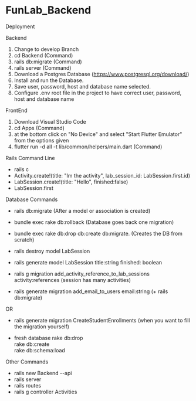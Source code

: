 # FunLab_Backend


Deployment

Backend
1. Change to develop Branch
2. cd Backend (Command)
2. rails db:migrate (Command)
3. rails server (Command)
4. Download a Postgres Database (https://www.postgresql.org/download/)
5. Install and run the Database.
6. Save user, password, host and database name selected.
5. Configure .env root file in the project to have correct user, password, host and database name

FrontEnd
1. Download Visual Studio Code
2. cd Apps (Command)
3. at the bottom click on "No Device" and select "Start Flutter Emulator" from the options given
4. flutter run -d all  -t lib/common/helpers/main.dart (Command)


Rails Command Line

* rails c
* Activity.create!(title: "Im the activity", lab_session_id: LabSession.first.id)
* LabSession.create!(title: "Hello", finished:false)
* LabSession.first


Database Commands

* rails db:migrate                    (After a model or association is created)

* bundle exec rake db:rollback        (Database goes back one migration)

* bundle exec rake db:drop db:create db:migrate. (Creates the DB from scratch)

* rails destroy model LabSession 

* rails generate model LabSession title:string finished: boolean

* rails g migration add_activity_reference_to_lab_sessions activity:references (session has many activities)

* rails generate migration add_email_to_users email:string (+ rails db:migrate)

OR
* rails generate migration CreateStudentEnrollments (when you want to fill the migration yourself)

* fresh database
  rake db:drop      
  rake db:create         
  rake db:schema:load  

Other Commands

* rails new Backend --api
* rails server
* rails routes
* rails g controller Activities
